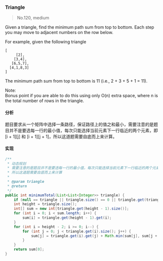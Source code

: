 ### Triangle

> No.120, medium

Given a triangle, find the minimum path sum from top to bottom. Each step you may move to adjacent numbers on the row below.

For example, given the following triangle

```
[
     [2],
    [3,4],
   [6,5,7],
  [4,1,8,3]
]
```

The minimum path sum from top to bottom is 11 (i.e., 2 + 3 + 5 + 1 = 11).

Note:  
Bonus point if you are able to do this using only O(n) extra space, where n is the total number of rows in the triangle.

#### 分析

题目要求从一个矩阵中选择一条路径，保证路径上的值之和最小，需要注意的是题目并不是要选每一行的最小值，每次只能选择当前元素下一行临近的两个元素，即 [i + 1][j] 和 [i + 1][j + 1]，所以这道题需要自底而上来计算。

#### 实现

```java
/**
 * 动态规划
 * 需要注意的是题目并不是要选每一行的最小值，每次只能选择当前元素下一行临近的两个元素，即 [i + 1][j] 和 [i + 1][j + 1]
 * 所以这道题需要自底而上来计算
 *
 * @param triangle
 * @return
 */
public int minimumTotal(List<List<Integer>> triangle) {
    if (null == triangle || triangle.size() == 0 || triangle.get(triangle.size() - 1).size() == 0) return 0;
    int height = triangle.size();
    int[] sum = new int[triangle.get(height - 1).size()];
    for (int i = 0; i < sum.length; i++) {
        sum[i] = triangle.get(height - 1).get(i);
    }
    for (int i = height - 2; i >= 0; i--) {
        for (int j = 0; j < triangle.get(i).size(); j++) {
            sum[j] = triangle.get(i).get(j) + Math.min(sum[j], sum[j + 1]);
        }
    }
    return sum[0];
}
```
